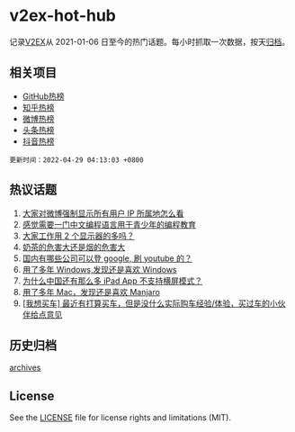 # v2ex-hot-hub

 记录[V2EX](https://www.v2ex.com/)从 2021-01-06 日至今的热门话题。每小时抓取一次数据，按天[归档](archives)。
 
 ## 相关项目

- [GitHub热榜](https://github.com/lonnyzhang423/github-hot-hub)
- [知乎热榜](https://github.com/lonnyzhang423/zhihu-hot-hub)
- [微博热榜](https://github.com/lonnyzhang423/weibo-hot-hub)
- [头条热榜](https://github.com/lonnyzhang423/toutiao-hot-hub)
- [抖音热榜](https://github.com/lonnyzhang423/douyin-hot-hub)


 `更新时间：2022-04-29 04:13:03 +0800`

## 热议话题

1. [大家对微博强制显示所有用户 IP 所属地怎么看](https://www.v2ex.com/t/849792)
1. [感觉需要一门中文编程语言用于青少年的编程教育](https://www.v2ex.com/t/849700)
1. [大家工作用 2 个显示器的多吗？](https://www.v2ex.com/t/849720)
1. [奶茶的危害大还是烟的危害大](https://www.v2ex.com/t/849733)
1. [国内有哪些公司可以登 google, 刷 youtube 的？](https://www.v2ex.com/t/849763)
1. [用了多年 Windows,发现还是喜欢 Windows](https://www.v2ex.com/t/849830)
1. [为什么中国还有那么多 iPad App 不支持横屏模式？](https://www.v2ex.com/t/849695)
1. [用了多年 Mac，发现还是喜欢 Manjaro](https://www.v2ex.com/t/849742)
1. [[我想买车] 最近有打算买车，但是没什么实际购车经验/体验，买过车的小伙伴给点意见](https://www.v2ex.com/t/849749)

## 历史归档

[archives](archives)

## License

See the [LICENSE](LICENSE) file for license rights and limitations (MIT).
